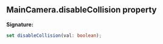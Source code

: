 
## MainCamera.disableCollision property

**Signature:**

```typescript
set disableCollision(val: boolean);
```
